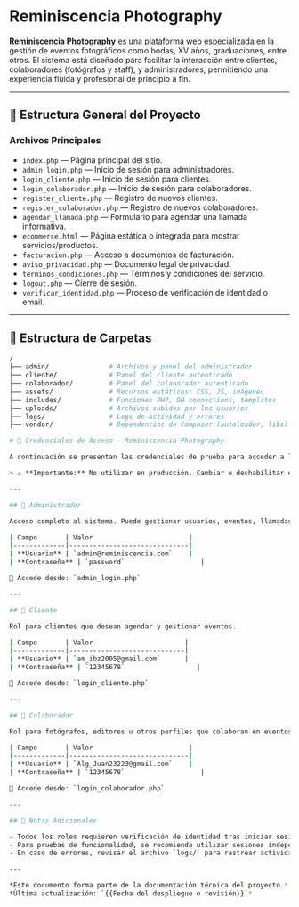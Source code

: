 # Reminiscencia Photography

**Reminiscencia Photography** es una plataforma web especializada en la gestión de eventos fotográficos como bodas, XV años, graduaciones, entre otros. El sistema está diseñado para facilitar la interacción entre clientes, colaboradores (fotógrafos y staff), y administradores, permitiendo una experiencia fluida y profesional de principio a fin.

---

## 🧩 Estructura General del Proyecto

### Archivos Principales

- `index.php` — Página principal del sitio.
- `admin_login.php` — Inicio de sesión para administradores.
- `login_cliente.php` — Inicio de sesión para clientes.
- `login_colaborador.php` — Inicio de sesión para colaboradores.
- `register_cliente.php` — Registro de nuevos clientes.
- `register_colaborador.php` — Registro de nuevos colaboradores.
- `agendar_llamada.php` — Formulario para agendar una llamada informativa.
- `ecommerce.html` — Página estática o integrada para mostrar servicios/productos.
- `facturacion.php` — Acceso a documentos de facturación.
- `aviso_privacidad.php` — Documento legal de privacidad.
- `terminos_condiciones.php` — Términos y condiciones del servicio.
- `logout.php` — Cierre de sesión.
- `verificar_identidad.php` — Proceso de verificación de identidad o email.

---

## 📁 Estructura de Carpetas

```bash
/
├── admin/               # Archivos y panel del administrador
├── cliente/             # Panel del cliente autenticado
├── colaborador/         # Panel del colaborador autenticado
├── assets/              # Recursos estáticos: CSS, JS, imágenes
├── includes/            # Funciones PHP, DB connections, templates
├── uploads/             # Archivos subidos por los usuarios
├── logs/                # Logs de actividad y errores
├── vendor/              # Dependencias de Composer (autoloader, libs)

# 🔐 Credenciales de Acceso — Reminiscencia Photography

A continuación se presentan las credenciales de prueba para acceder a los distintos paneles del sistema **Reminiscencia Photography**. Estas credenciales están diseñadas para ambientes de desarrollo o demostración.

> ⚠️ **Importante:** No utilizar en producción. Cambiar o deshabilitar estos accesos una vez terminado el entorno de pruebas.

---

## 👑 Administrador

Acceso completo al sistema. Puede gestionar usuarios, eventos, llamadas, prospectos y notificaciones.

| Campo       | Valor                        |
|-------------|------------------------------|
| **Usuario** | `admin@reminiscencia.com`    |
| **Contraseña** | `password`                   |

🔗 Accede desde: `admin_login.php`

---

## 👤 Cliente

Rol para clientes que desean agendar y gestionar eventos.

| Campo       | Valor                       |
|-------------|-----------------------------|
| **Usuario** | `am_ibz2005@gmail.com`      |
| **Contraseña** | `12345678`                  |

🔗 Accede desde: `login_cliente.php`

---

## 🤝 Colaborador

Rol para fotógrafos, editores u otros perfiles que colaboran en eventos.

| Campo       | Valor                        |
|-------------|------------------------------|
| **Usuario** | `Alg_Juan23223@gmail.com`    |
| **Contraseña** | `12345678`                   |

🔗 Accede desde: `login_colaborador.php`

---

## 📝 Notas Adicionales

- Todos los roles requieren verificación de identidad tras iniciar sesión.
- Para pruebas de funcionalidad, se recomienda utilizar sesiones independientes o navegación en modo incógnito.
- En caso de errores, revisar el archivo `logs/` para rastrear actividad.

---

*Este documento forma parte de la documentación técnica del proyecto.*  
*Última actualización: `{{Fecha del despliegue o revisión}}`*


